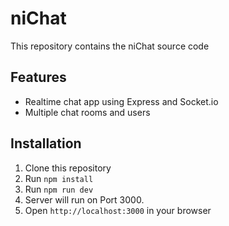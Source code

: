 # niChat

This repository contains the niChat source code

## Features

- Realtime chat app using Express and Socket.io
- Multiple chat rooms and users

## Installation

1. Clone this repository
2. Run `npm install`
3. Run `npm run dev`
4. Server will run on Port 3000. 
5. Open `http://localhost:3000` in your browser
